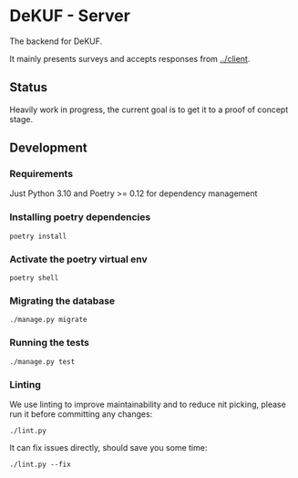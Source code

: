 # DeKUF - Server

The backend for DeKUF.

It mainly presents surveys and accepts responses from [../client](../client).

## Status

Heavily work in progress, the current goal is to get it to a proof of concept
stage.

## Development

### Requirements

Just Python 3.10 and Poetry >= 0.12 for dependency management

### Installing poetry dependencies

    poetry install

### Activate the poetry virtual env

    poetry shell

### Migrating the database

    ./manage.py migrate

### Running the tests

    ./manage.py test

### Linting

We use linting to improve maintainability and to reduce nit picking, please run
it before committing any changes:

    ./lint.py

It can fix issues directly, should save you some time:

    ./lint.py --fix
